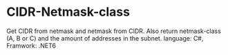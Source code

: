 # CIDR-Netmask-class

Get CIDR from netmask and netmask from CIDR. Also return netmask-class (A, B or C) and the amount of addresses in the subnet.
language: C#, Framwork: .NET6

